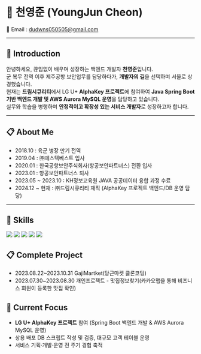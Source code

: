 # 👋 천영준 (YoungJun Cheon)
📧 Email : dudwns050505@gmail.com  

---

## :floppy_disk: Introduction
안녕하세요, 끊임없이 배우며 성장하는 백엔드 개발자 **천영준**입니다.  
군 복무 전역 이후 제주공항 보안업무를 담당하다가, **개발자의 길**을 선택하며 서울로 상경했습니다.  
현재는 **드림시큐리티**에서 LG U+ **AlphaKey 프로젝트**에 참여하여 **Java Spring Boot 기반 백엔드 개발 및 AWS Aurora MySQL 운영**을 담당하고 있습니다.  
실무와 학습을 병행하며 **안정적이고 확장성 있는 서비스 개발자**로 성장하고자 합니다.  

---

## :clipboard: About Me
- 2018.10 : 육군 병장 만기 전역  
- 2019.04 : ㈜에스텍베스트 입사  
- 2020.01 : 한국공항보안주식회사(항공보안파트너스) 전환 입사  
- 2023.01 : 항공보안파트너스 퇴사  
- 2023.05 ~ 2023.10 : KH정보교육원 JAVA 공공데이터 융합 과정 수료  
- 2024.12 ~ 현재 : ㈜드림시큐리티 재직 (AlphaKey 프로젝트 백엔드/DB 운영 담당)  

---
## :muscle: Skills
<div>
  <img src="https://img.shields.io/badge/Java-007396?style=plastic&logo=java&logoColor=white"/>
  <img src="https://img.shields.io/badge/SpringBoot-6DB33F?style=flat&logo=springboot&logoColor=white"/>
  <img src="https://img.shields.io/badge/MyBatis-000000?style=flat&logo=java&logoColor=white"/>
  <img src="https://img.shields.io/badge/Oracle-F80000?style=flat&logo=oracle&logoColor=white"/>
  <img src="https://img.shields.io/badge/AWS%20Aurora-232F3E?style=flat&logo=amazonaws&logoColor=white"/>
</div>

## :clipboard: Complete Project
- 2023.08.22~2023.10.31 GajiMartket(당근마켓 클론코딩)
- 2023.07.30~2023.08.30 개인프로젝트 - 맛집정보찾기(카카오맵을 통해 비즈니스 회원이 등록한 맛집 확인)

## 🚀 Current Focus
- **LG U+ AlphaKey 프로젝트** 참여 (Spring Boot 백엔드 개발 & AWS Aurora MySQL 운영)  
- 상용 배포 DB 스크립트 작성 및 검증, 대규모 고객 테이블 운영  
- 서비스 기획·개발·운영 전 주기 경험 축적  
